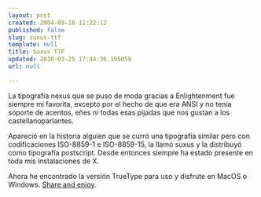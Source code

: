 ```yaml
---
layout: post
created: 2004-09-18 11:22:12
published: false
slug: suxus-ttf
template: null
title: Suxus TTF
updated: 2010-03-25 17:44:36.195059
url: null

---
```


La tipografía nexus que se puso de moda gracias a Enlightenment fue siempre mi favorita, excepto por el hecho de que era ANSI y no tenía soporte de acentos, eñes ni todas esas pijadas que nos gustan a los castellanoparlantes.

Apareció en la historia alguien que se curró una tipografía similar pero con codificaciones ISO-8859-1 e ISO-8859-15, la llamó suxus y la distribuyó como tipografía postscript. Desde entonces siempre ha estado presente en toda mis instalaciones de X.

Ahora he encontrado la versión TrueType para uso y disfrute en MacOS o Windows. <a href="/stuff/ttf/suxus.ttf">Share and enjoy</a>. 

